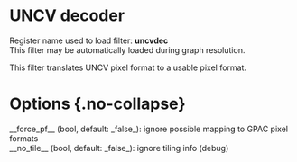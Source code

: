<!-- automatically generated - do not edit, patch gpac/applications/gpac/gpac.c -->

# UNCV decoder  
  
Register name used to load filter: __uncvdec__  
This filter may be automatically loaded during graph resolution.  
  
This filter translates UNCV pixel format to a usable pixel format.  
  

# Options  {.no-collapse}  
  
<div markdown class="option">  
<a id="force_pf" data-level="basic">__force_pf__</a> (bool, default: _false_): ignore possible mapping to GPAC pixel formats  
</div>  
<div markdown class="option">  
<a id="no_tile" data-level="basic">__no_tile__</a> (bool, default: _false_): ignore tiling info (debug)  
</div>  
  
